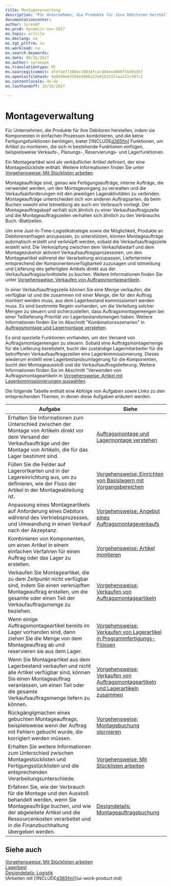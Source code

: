```yaml
---
title: Montageverwaltung
description: "Für Unternehmen, die Produkte für ihre Debitoren herstellen, indem sie Komponenten in einfachen Prozessen kombinieren, und die keine Fertigungsfunktionen benötigen, bietet jedoch Funktionen, um Artikel zu montieren, die sich in bestehende Funktionen einfügen, beispielsweise Verkaufs-, Planungs-, Reservierungs- und Lagerfunktionen."
documentationcenter: 
author: SorenGP
ms.prod: dynamics-nav-2017
ms.topic: article
ms.devlang: na
ms.tgt_pltfrm: na
ms.workload: na
ms.search.keywords: 
ms.date: 09/26/2017
ms.author: sgroespe
ms.translationtype: HT
ms.sourcegitcommit: 4fefaef7380ac10836fcac404eea006f55d8556f
ms.openlocfilehash: 4e0490e63268edd68a22e61b25311aa133c507c1
ms.contentlocale: de-de
ms.lasthandoff: 10/16/2017

---
```

# <a name="assembly-management"></a>Montageverwaltung
Für Unternehmen, die Produkte für ihre Debitoren herstellen, indem sie Komponenten in einfachen Prozessen kombinieren, und die keine Fertigungsfunktionen benötigen, bietet [!INCLUDE[d365fin](includes/d365fin_md.md)] Funktionen, um Artikel zu montieren, die sich in bestehende Funktionen einfügen, beispielsweise Verkaufs-, Planungs-, Reservierungs- und Lagerfunktionen.  

 Ein Montageartikel wird als verkäuflicher Artikel definiert, der eine Montagestückliste enthält. Weitere Informationen finden Sie unter [Vorgehensweise: Mit Stücklisten arbeiten](inventory-how-work-BOMs.md).

 Montageaufträge sind, genau wie Fertigungsaufträge, interne Aufträge, die verwendet werden, um den Montagevorgang zu verwalten und die Verkaufsanforderungen mit den jeweiligen Lageraktivitäten zu verbinden. Montageaufträge unterscheiden sich von anderen Auftragsarten, da beim Buchen sowohl eine Istmeldung als auch ein Verbrauch vorliegt. Der Montageauftragskopf verhält sich ähnlich zu einer Verkaufsauftragszeile und die Montageauftragszeilen verhalten sich ähnlich zu den Verbrauchs Buch.-Blattzeilen.  

 Um eine Just-In-Time-Logistikstrategie sowie die Möglichkeit, Produkte an Debitorenanfragen anzupassen, zu unterstützen, können Montageaufträge automatisch erstellt und verknüpft werden, sobald die Verkaufsauftragszeile erstellt wird. Die Verknüpfung zwischen dem Verkaufsbedarf und dem Montagezubehör aktiviert Verkaufsauftragsprozessoren, um den Montageartikel während der Verarbeitung anzupassen, Liefertermine entsprechend der Komponentenverfügbarkeit zuzusagen und Istmeldung und Lieferung des gefertigten Artikels direkt aus der Verkaufsauftragsschnittstelle zu buchen. Weitere Informationen finden Sie unter [Vorgehensweise: Verkaufen von Auftragsmontageartikeln](assembly-how-to-sell-items-assembled-to-order.md).  

 In einer Verkaufsauftragszeile können Sie eine Menge verkaufen, die verfügbar ist und die zusammen mit einer Menge, die für den Auftrag montiert werden muss, aus dem Lagerbestand kommissioniert werden muss. Es sind bestimmte Regeln vorhanden, um die Verteilung solcher Mengen zu steuern und sicherzustellen, dass Auftragsmontagemengen bei einer Teillieferung Priorität vor Lagerbestandsmengen haben. Weitere Informationen finden Sie im Abschnitt "Kombinationsszenarien" in [Auftragsmontage und Lagermontage verstehen](assembly-assemble-to-order-or-assemble-to-stock.md).  

 Es sind spezielle Funktionen vorhanden, um den Versand von Auftragsmontagemengen zu steuern. Sobald eine Auftragsmontagemenge für die Lieferung bereitsteht, bucht der zuständige Lagermitarbeiter für die betroffenen Verkaufsauftragszeilen eine Lagerkommissionierung. Dieses wiederum erstellt eine Lagerbestandsumlagerung für die Komponenten, bucht den Montageausstoß und die Verkaufsauftragslieferung. Weitere Informationen finden Sie im Abschnitt "Verwenden von Auftragsmontageartikeln in [Vorgehensweise: Artikel mit  Lagerkommissionierungen auswählen](warehouse-how-to-pick-items-with-inventory-picks.md).

Die folgende Tabelle enthält eine Abfolge von Aufgaben sowie Links zu den entsprechenden Themen, in denen diese Aufgaben erläutert werden.   

|**Aufgabe**|**Siehe**|  
|------------|-------------|  
|Erhalten Sie Informationen zum Unterschied zwischen der Montage von Artikeln direkt vor dem Versand der Verkaufsaufträge und der Montage von Artikeln, die für das Lager bestimmt sind.|[Auftragsmontage und Lagermontage verstehen](assembly-assemble-to-order-or-assemble-to-stock.md)|
|Füllen Sie die Felder auf Lagerortkarten und in der Lagereinrichtung aus, um zu definieren, wie der Fluss der Artikel in der Montageabteilung ist.|[Vorgehensweise: Einrichten von Basislagern mit Vorgangsbereichen](warehouse-how-to-set-up-basic-warehouses-with-operations-areas.md)|
|Anpassung eines Montageartikels auf Anforderung eines Debitors während des Vertriebsprozesses, und Umwandlung in einen Verkauf nach der Akzeptanz.|[Vorgehensweise: Angebot eines Auftragsmontageverkaufs](assembly-how-to-quote-an-assemble-to-order-sale.md)|
|Kombinieren von Komponenten, um einen Artikel in einem einfachen Verfahren für einen Auftrag oder das Lager zu erstellen.|[Vorgehensweise: Artikel montieren](assembly-how-to-assemble-items.md)|  
|Verkaufen Sie Montageartikel, die zu dem Zeitpunkt nicht verfügbar sind, indem Sie einen verknüpften Montageauftrag erstellen, um die gesamte oder einen Teil der Verkaufauftragsmenge zu beziehen.|[Vorgehensweise: Verkaufen von Auftragsmontageartikeln](assembly-how-to-sell-items-assembled-to-order.md)|
|Wenn einige Auftragsmontageartikel bereits im Lager vorhanden sind, dann ziehen Sie die Menge von dem Montageauftrag ab und reservieren sie aus dem Lager.|[Vorgehensweise: Verkaufen von Lagerartikel in Programmfertigungs-Flüssen](assembly-how-to-sell-inventory-items-in-assemble-to-order-flows.md)|  
|Wenn Sie Montageartikel aus dem Lagerbestand verkaufen und nicht alle Artikel verfügbar sind, können Sie einen Montageauftrag veranlassen, um einen Teil oder die gesamte Verkaufsauftragsmenge liefern zu können.|[Vorgehensweise: Verkaufen von Auftragsmontageartikeln und Lagerartikeln zusammen](assembly-how-to-sell-assemble-to-order-items-and-inventory-items-together.md)|
|Rückgängigmachen eines gebuchten Montageauftrags, beispielsweise wenn der Auftrag mit Fehlern gebucht wurde, die korrigiert werden müssen.|[Vorgehensweise: Montagebuchung stornieren](assembly-how-to-undo-assembly-posting.md)|
|Erhalten Sie weitere Informationen zum Unterschied zwischen Montagestücklisten und Fertigungsstücklisten und die entsprechenden Verarbeitungsunterschiede.|[Vorgehensweise: Mit Stücklisten arbeiten](inventory-how-work-BOMs.md)|
|Erfahren Sie, wie der Verbrauch für die Montage und den Ausstoß behandelt werden, wenn Sie Montageaufträge buchen, und wie der abgeleitete Artikel und die Ressourcenkosten verarbeitet und in die Finanzbuchhaltung übergeben werden.|[Designdetails: Montageauftragsbuchung](design-details-assembly-order-posting.md)|  

## <a name="see-also"></a>Siehe auch  
[Vorgehensweise: Mit Stücklisten arbeiten](inventory-how-work-BOMs.md)  
[Lagerbest](inventory-manage-inventory.md)  
[Designdetails: Logistik](design-details-warehouse-management.md)  
[Arbeiten mit [!INCLUDE[d365fin](includes/d365fin_md.md)]](ui-work-product.md)

